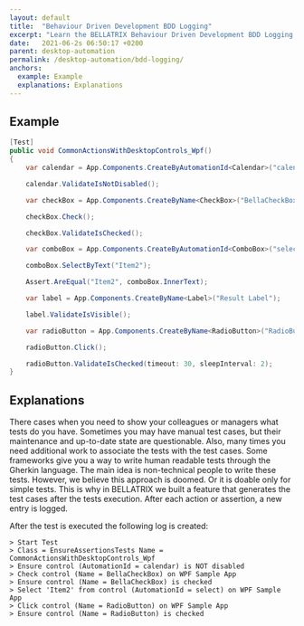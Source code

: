 ```yaml
---
layout: default
title:  "Behaviour Driven Development BDD Logging"
excerpt: "Learn the BELLATRIX Behaviour Driven Development BDD Logging works and how to use it."
date:   2021-06-2s 06:50:17 +0200
parent: desktop-automation
permalink: /desktop-automation/bdd-logging/
anchors:
  example: Example
  explanations: Explanations
---
```

Example
-------
```csharp
[Test]
public void CommonActionsWithDesktopControls_Wpf()
{
    var calendar = App.Components.CreateByAutomationId<Calendar>("calendar");

    calendar.ValidateIsNotDisabled();

    var checkBox = App.Components.CreateByName<CheckBox>("BellaCheckBox");

    checkBox.Check();

    checkBox.ValidateIsChecked();

    var comboBox = App.Components.CreateByAutomationId<ComboBox>("select");

    comboBox.SelectByText("Item2");

    Assert.AreEqual("Item2", comboBox.InnerText);

    var label = App.Components.CreateByName<Label>("Result Label");

    label.ValidateIsVisible();

    var radioButton = App.Components.CreateByName<RadioButton>("RadioButton");

    radioButton.Click();

    radioButton.ValidateIsChecked(timeout: 30, sleepInterval: 2);
}
```

Explanations
------------
There cases when you need to show your colleagues or managers what tests do you have. Sometimes you may have manual test cases, but their maintenance and up-to-date state are questionable. Also, many times you need additional work to associate the tests with the test cases. Some frameworks give you a way to write human readable tests through the Gherkin language. The main idea is non-technical people to write these tests. However, we believe this approach is doomed. Or it is doable only for simple tests. This is why in BELLATRIX we built a feature that generates the test cases after the tests execution. After each action or assertion, a new entry is logged.

After the test is executed the following log is created:

```
> Start Test
> Class = EnsureAssertionsTests Name = CommonActionsWithDesktopControls_Wpf
> Ensure control (AutomationId = calendar) is NOT disabled
> Check control (Name = BellaCheckBox) on WPF Sample App
> Ensure control (Name = BellaCheckBox) is checked
> Select 'Item2' from control (AutomationId = select) on WPF Sample App
> Click control (Name = RadioButton) on WPF Sample App
> Ensure control (Name = RadioButton) is checked
```